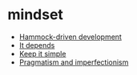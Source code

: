 <!-- generated by markdown-notes-tree -->

# mindset

<!-- optional markdown-notes-tree directory description starts here -->

<!-- optional markdown-notes-tree directory description ends here -->

-   [Hammock-driven development](Hammock-driven-development.md)
-   [It depends](It-depends.md)
-   [Keep it simple](Keep-it-simple.md)
-   [Pragmatism and imperfectionism](Pragmatism-imperfectionism.md)

